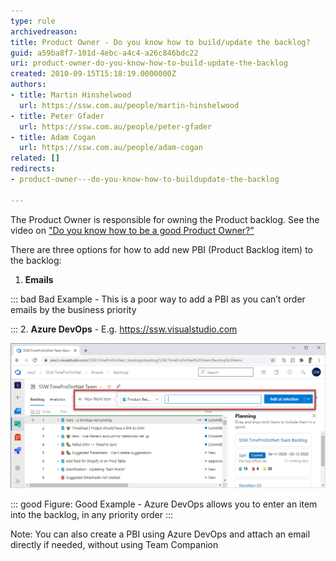 ```yaml
---
type: rule
archivedreason: 
title: Product Owner - Do you know how to build/update the backlog?
guid: a59ba8f7-101d-4ebc-a4c4-a26c846bdc22
uri: product-owner-do-you-know-how-to-build-update-the-backlog
created: 2010-09-15T15:18:19.0000000Z
authors:
- title: Martin Hinshelwood
  url: https://ssw.com.au/people/martin-hinshelwood
- title: Peter Gfader
  url: https://ssw.com.au/people/peter-gfader
- title: Adam Cogan
  url: https://ssw.com.au/people/adam-cogan
related: []
redirects:
- product-owner---do-you-know-how-to-buildupdate-the-backlog

---
```


The Product Owner is responsible for owning the Product backlog. See the video on ["Do you know how to be a good Product Owner?"](/_layouts/15/FIXUPREDIRECT.ASPX?WebId=3dfc0e07-e23a-4cbb-aac2-e778b71166a2&TermSetId=07da3ddf-0924-4cd2-a6d4-a4809ae20160&TermId=a91de77d-a8dd-40be-b61a-bd6305e7183f)

There are three options for how to add new PBI (Product Backlog item) to the backlog:

<!--endintro-->

1. **Emails** 

::: bad
Bad Example - This is a poor way to add a PBI as you can’t order emails by the business priority

:::
2. **Azure DevOps** - E.g. https://ssw.visualstudio.com
 
![](AzureDevOpsBacklog.png)


::: good
Figure: Good Example - Azure DevOps allows you to enter an item into the backlog, in any priority order
:::


Note: You can also create a PBI using Azure DevOps and attach an email directly if needed, without using Team Companion
